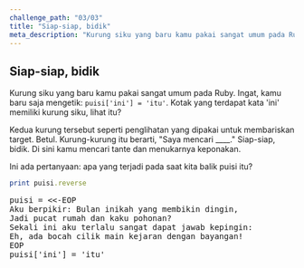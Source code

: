 ```yaml
---
challenge_path: "03/03"
title: "Siap-siap, bidik"
meta_description: "Kurung siku yang baru kamu pakai sangat umum pada Ruby. Kedua kurung tersebut seperti penglihatan yang dipakai untuk membariskan target."
---
```


## Siap-siap, bidik

Kurung siku yang baru kamu pakai sangat umum pada Ruby. Ingat, kamu baru saja mengetik:
`puisi['ini'] = 'itu'`. Kotak yang terdapat kata 'ini' memiliki kurung siku, lihat itu?

Kedua kurung tersebut seperti penglihatan yang dipakai untuk membariskan target. Betul. Kurung-kurung itu berarti, "Saya mencari ____."
Siap-siap, bidik. Di sini kamu mencari tante dan menukarnya keponakan.

Ini ada pertanyaan: apa yang terjadi pada saat kita balik puisi itu?

```ruby
print puisi.reverse
```

<pre id="code-prefill">
puisi = <<-EOP
Aku berpikir: Bulan inikah yang membikin dingin,
Jadi pucat rumah dan kaku pohonan?
Sekali ini aku terlalu sangat dapat jawab kepingin:
Eh, ada bocah cilik main kejaran dengan bayangan!
EOP
puisi['ini'] = 'itu'
</pre>
